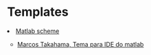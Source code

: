 # Templates
<li><a href="https://www.mathworks.com/matlabcentral/fileexchange/53862-matlab-schemer">Matlab scheme</a></li>
<ul style="list-style-type: circle;">
  <li><a href="https://github.com/mhtakahama/Templates/blob/main/Marcos_TakahamaColorSchemeForMATLAB.prf">Marcos Takahama, Tema para IDE do matlab</a></li>
</ul>

